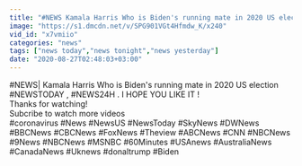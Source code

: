 ```yaml
---
title: "#NEWS Kamala Harris Who is Biden's running mate in 2020 US election"
image: "https://s1.dmcdn.net/v/SPG901VGt4Hfmdw_K/x240"
vid_id: "x7vmiio"
categories: "news"
tags: ["news today","news tonight","news yesterday"]
date: "2020-08-27T02:48:03+03:00"
---
```

#NEWS| Kamala Harris Who is Biden's running mate in 2020 US election  <br>#NEWSTODAY , #NEWS24H . I HOPE YOU LIKE IT !  <br>Thanks for watching!  <br>Subcribe to watch more videos  <br>#coronavirus #News #NewsUS #NewsToday #SkyNews #DWNews #BBCNews #CBCNews #FoxNews #Theview #ABCNews #CNN #NBCNews #9News #NBCNews #MSNBC #60Minutes #USAnews #AustraliaNews #CanadaNews #Uknews #donaltrump #Biden  <br>
